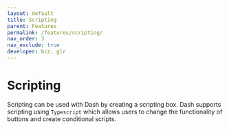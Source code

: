 ```yaml
---
layout: default
title: Scripting
parent: Features
permalink: /features/scripting/
nav_order: 3
nav_exclude: true
developer: bcz, glr
---
```

# Scripting

Scripting can be used with Dash by creating a scripting box. Dash supports scripting using `Typescript` which allows users to change the functionality of buttons and create conditional scripts. 
